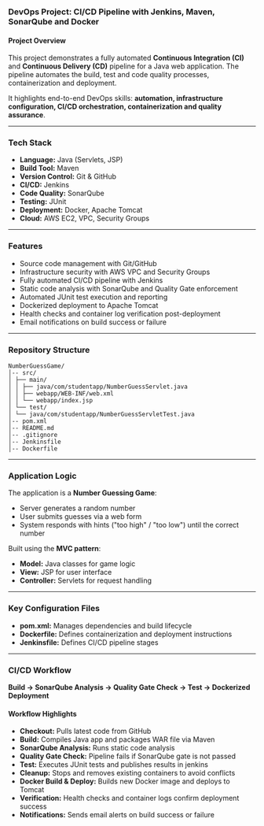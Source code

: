 ### DevOps Project: CI/CD Pipeline with Jenkins, Maven, SonarQube and Docker

#### Project Overview
This project demonstrates a fully automated **Continuous Integration (CI)** and **Continuous Delivery (CD)** pipeline for a Java web application. The pipeline automates the build, test and code quality processes, containerization and deployment.  

It highlights end-to-end DevOps skills: **automation, infrastructure configuration, CI/CD orchestration, containerization and quality assurance**.

---

### Tech Stack
- **Language:** Java (Servlets, JSP)  
- **Build Tool:** Maven  
- **Version Control:** Git & GitHub  
- **CI/CD:** Jenkins  
- **Code Quality:** SonarQube  
- **Testing:** JUnit  
- **Deployment:** Docker, Apache Tomcat  
- **Cloud:** AWS EC2, VPC, Security Groups  

---

### Features
- Source code management with Git/GitHub  
- Infrastructure security with AWS VPC and Security Groups  
- Fully automated CI/CD pipeline with Jenkins  
- Static code analysis with SonarQube and Quality Gate enforcement  
- Automated JUnit test execution and reporting  
- Dockerized deployment to Apache Tomcat  
- Health checks and container log verification post-deployment  
- Email notifications on build success or failure    

---

### Repository Structure
```
NumberGuessGame/
│-- src/
│ ├── main/
│ │ ├── java/com/studentapp/NumberGuessServlet.java
│ │ ├── webapp/WEB-INF/web.xml
│ │ └── webapp/index.jsp
│ └── test/
│ └── java/com/studentapp/NumberGuessServletTest.java
│-- pom.xml
│-- README.md
│-- .gitignore
│-- Jenkinsfile
│-- Dockerfile
```

---

### Application Logic
The application is a **Number Guessing Game**:  
- Server generates a random number  
- User submits guesses via a web form  
- System responds with hints ("too high" / "too low") until the correct number  

Built using the **MVC pattern**:  
- **Model:** Java classes for game logic  
- **View:** JSP for user interface  
- **Controller:** Servlets for request handling  

---

### Key Configuration Files
- **pom.xml:** Manages dependencies and build lifecycle  
- **Dockerfile:** Defines containerization and deployment instructions  
- **Jenkinsfile:** Defines CI/CD pipeline stages  

---

### CI/CD Workflow
**Build → SonarQube Analysis → Quality Gate Check → Test → Dockerized Deployment**  

#### Workflow Highlights
- **Checkout:** Pulls latest code from GitHub  
- **Build:** Compiles Java app and packages WAR file via Maven  
- **SonarQube Analysis:** Runs static code analysis  
- **Quality Gate Check:** Pipeline fails if SonarQube gate is not passed  
- **Test:** Executes JUnit tests and publishes results in jenkins  
- **Cleanup:** Stops and removes existing containers to avoid conflicts  
- **Docker Build & Deploy:** Builds new Docker image and deploys to Tomcat  
- **Verification:** Health checks and container logs confirm deployment success  
- **Notifications:** Sends email alerts on build success or failure  

